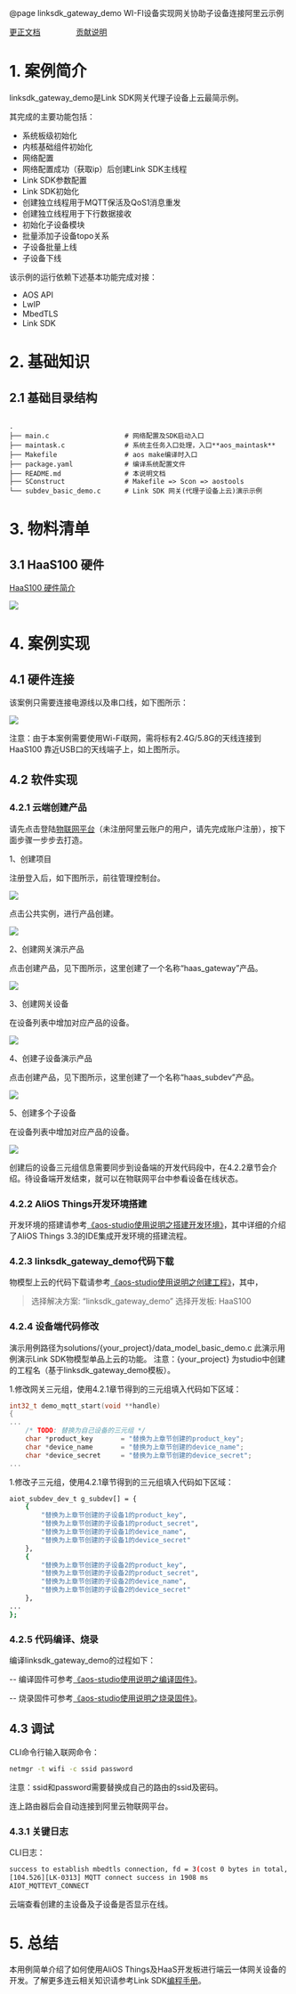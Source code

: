 @page linksdk_gateway_demo WI-FI设备实现网关协助子设备连接阿里云示例

[更正文档](https://gitee.com/alios-things/linksdk_gateway_demo/edit/rel_3.3.0/README.md) &emsp;&emsp;&emsp;&emsp; [贡献说明](https://g.alicdn.com/alios-things-3.3/doc/contribute_doc.html)

# 1. 案例简介
linksdk_gateway_demo是Link SDK网关代理子设备上云最简示例。

其完成的主要功能包括：
- 系统板级初始化
- 内核基础组件初始化
- 网络配置
- 网络配置成功（获取ip）后创建Link SDK主线程
- Link SDK参数配置
- Link SDK初始化
- 创建独立线程用于MQTT保活及QoS1消息重发
- 创建独立线程用于下行数据接收
- 初始化子设备模块
- 批量添加子设备topo关系
- 子设备批量上线
- 子设备下线

该示例的运行依赖下述基本功能完成对接：
- AOS API
- LwIP
- MbedTLS
- Link SDK

# 2. 基础知识

## 2.1 基础目录结构
```tree

.
├── main.c                   # 网络配置及SDK启动入口
├── maintask.c               # 系统主任务入口处理，入口**aos_maintask**
├── Makefile                 # aos make编译时入口
├── package.yaml             # 编译系统配置文件
├── README.md                # 本说明文档
├── SConstruct               # Makefile => Scon => aostools
└── subdev_basic_demo.c      # Link SDK 网关(代理子设备上云)演示示例
```

# 3. 物料清单

## 3.1 HaaS100 硬件

[HaaS100 硬件简介](https://help.aliyun.com/document_detail/184426.html)

<img src="https://img.alicdn.com/imgextra/i4/O1CN01XxD6Xo217CB3FZnEU_!!6000000006937-2-tps-746-497.png" style="max-width:800px;" />

# 4. 案例实现

## 4.1 硬件连接
该案例只需要连接电源线以及串口线，如下图所示：

<img src="https://img.alicdn.com/imgextra/i3/O1CN01tPYjF31bqpdGkFbdD_!!6000000003517-0-tps-4032-3024.jpg" style="max-width:800px;" />

注意：由于本案例需要使用Wi-Fi联网，需将标有2.4G/5.8G的天线连接到HaaS100 靠近USB口的天线端子上，如上图所示。
## 4.2 软件实现
### 4.2.1 云端创建产品
请先点击登陆[物联网平台](https://www.aliyun.com/product/iot/iot_instc_public_cn)（未注册阿里云账户的用户，请先完成账户注册），按下面步骤一步步去打造。

1、创建项目

注册登入后，如下图所示，前往管理控制台。

<img src="https://img.alicdn.com/imgextra/i4/O1CN01BN7DMd1IibotD78f6_!!6000000000927-2-tps-1308-490.png" style="max-width:800px;" />

点击公共实例，进行产品创建。

<img src="https://img.alicdn.com/imgextra/i2/O1CN01AjRz9z294Sk2dsMXe_!!6000000008014-2-tps-1328-792.png" style="max-width:800px;" />

2、创建网关演示产品

点击创建产品，见下图所示，这里创建了一个名称“haas_gateway”产品。

<img src="https://img.alicdn.com/imgextra/i1/O1CN01vpxC1F1FQnZfx4Znh_!!6000000000482-2-tps-1470-1788.png" style="max-width:800px;" />

3、创建网关设备

在设备列表中增加对应产品的设备。

<img src="https://img.alicdn.com/imgextra/i2/O1CN01a8mOHP1zd8ZL5UYE0_!!6000000006736-2-tps-1392-624.png" style="max-width:800px;" />

4、创建子设备演示产品

点击创建产品，见下图所示，这里创建了一个名称“haas_subdev”产品。

<img src="https://img.alicdn.com/imgextra/i3/O1CN01ur5LgC1h3GSlStLvf_!!6000000004221-2-tps-1504-1764.png" style="max-width:800px;" />

5、创建多个子设备

在设备列表中增加对应产品的设备。

<img src="https://img.alicdn.com/imgextra/i4/O1CN019rocNe1hsYp8IBufJ_!!6000000004333-2-tps-1816-738.png" style="max-width:800px;" />

创建后的设备三元组信息需要同步到设备端的开发代码段中，在4.2.2章节会介绍。待设备端开发结束，就可以在物联网平台中参看设备在线状态。

### 4.2.2 AliOS Things开发环境搭建
开发环境的搭建请参考[《aos-studio使用说明之搭建开发环境》](https://g.alicdn.com/alios-things-3.3/doc/setup_env.html)，其中详细的介绍了AliOS Things 3.3的IDE集成开发环境的搭建流程。

### 4.2.3 linksdk_gateway_demo代码下载
物模型上云的代码下载请参考[《aos-studio使用说明之创建工程》](https://g.alicdn.com/alios-things-3.3/doc/create_project.html)，其中，
> 选择解决方案: “linksdk_gateway_demo”
> 选择开发板: HaaS100

### 4.2.4 设备端代码修改

演示用例路径为solutions/{your_project}/data_model_basic_demo.c 此演示用例演示Link SDK物模型单品上云的功能。
注意：{your_project} 为studio中创建的工程名（基于linksdk_gateway_demo模板）。

1.修改网关三元组，使用4.2.1章节得到的三元组填入代码如下区域：
```c
int32_t demo_mqtt_start(void **handle)
{
...
    /* TODO: 替换为自己设备的三元组 */
    char *product_key       = "替换为上章节创建的product_key";
    char *device_name       = "替换为上章节创建的device_name";
    char *device_secret     = "替换为上章节创建的device_secret";
...
```
1.修改子三元组，使用4.2.1章节得到的三元组填入代码如下区域：
```sh
aiot_subdev_dev_t g_subdev[] = {
    {
        "替换为上章节创建的子设备1的product_key",
        "替换为上章节创建的子设备1的product_secret",
        "替换为上章节创建的子设备1的device_name",
        "替换为上章节创建的子设备1的device_secret"
    },
    {
        "替换为上章节创建的子设备2的product_key",
        "替换为上章节创建的子设备2的product_secret",
        "替换为上章节创建的子设备2的device_name",
        "替换为上章节创建的子设备2的device_secret"
    },
...
};
```

### 4.2.5 代码编译、烧录
编译linksdk_gateway_demo的过程如下：

-- 编译固件可参考[《aos-studio使用说明之编译固件》](https://g.alicdn.com/alios-things-3.3/doc/build_project.html)。

-- 烧录固件可参考[《aos-studio使用说明之烧录固件》](https://g.alicdn.com/alios-things-3.3/doc/burn_image.html)。

## 4.3 调试

CLI命令行输入联网命令：
```sh
netmgr -t wifi -c ssid password
```
注意：ssid和password需要替换成自己的路由的ssid及密码。

连上路由器后会自动连接到阿里云物联网平台。

### 4.3.1 关键日志
CLI日志：
```sh
success to establish mbedtls connection, fd = 3(cost 0 bytes in total, max used 0 bytes)
[104.526][LK-0313] MQTT connect success in 1908 ms
AIOT_MQTTEVT_CONNECT
```
云端查看创建的主设备及子设备是否显示在线。

# 5. 总结
本用例简单介绍了如何使用AliOS Things及HaaS开发板进行端云一体网关设备的开发。了解更多连云相关知识请参考Link SDK[编程手册](https://help.aliyun.com/document_detail/163772.html?spm=a2c4g.11186623.6.576.50e76ba7rkfLbp)。
